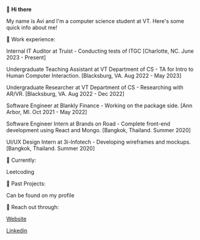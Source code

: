 👋 **Hi there**

My name is Avi and I'm a computer science student at VT. Here's some quick info about me!

🚀 Work experience:

Internal IT Auditor at Truist - Conducting tests of ITGC [Charlotte, NC. June 2023 - Present]

Undergraduate Teaching Assistant at VT Department of CS - TA for Intro to Human Computer Interaction. [Blacksburg, VA. Aug 2022 - May 2023]

Undergraduate Researcher at VT Department of CS - Researching with AR/VR. [Blacksburg, VA. Aug 2022 - Dec 2022]

Software Engineer at Blankly Finance - Working on the package side.  [Ann Arbor, MI. Oct 2021 - May 2022]

Software Engineer Intern at Brands on Road - Complete front-end development using React and Mongo. [Bangkok, Thailand. Summer 2020]

UI/UX Design Intern at 3i-Infotech - Developing wireframes and mockups. [Bangkok, Thailand. Summer 2020]

📍 Currently:

Leetcoding

📖 Past Projects:

Can be found on my profile

💬 Reach out through:

[Website](https://avimehta.netlify.app/)

[Linkedin](https://www.linkedin.com/in/mehtavi/)

